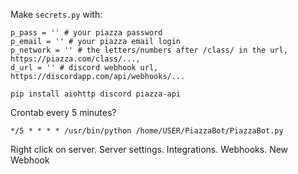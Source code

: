 Make `secrets.py` with:

```
p_pass = '' # your piazza password
p_email = '' # your piazza email login
p_network = '' # the letters/numbers after /class/ in the url, https://piazza.com/class/...,
d_url = '' # discord webhook url, https://discordapp.com/api/webhooks/...
```

```
pip install aiohttp discord piazza-api
```

Crontab every 5 minutes?
```
*/5 * * * * /usr/bin/python /home/USER/PiazzaBot/PiazzaBot.py
```

Right click on server. Server settings. Integrations. Webhooks. New Webhook
